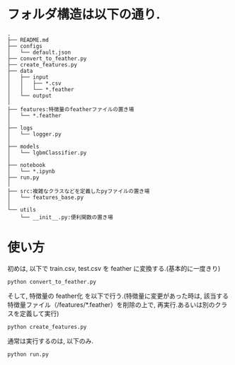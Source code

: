 # フォルダ構造は以下の通り.
```
.
├── README.md
├── configs
│   └── default.json
├── convert_to_feather.py
├── create_features.py
├── data
│   ├── input
│   │   ├── *.csv
│   │   └── *.feather
│   └── output
│
├── features:特徴量のfeatherファイルの置き場
│   └── *.feather
│
├── logs
│   └── logger.py
│
├── models
│   └── lgbmClassifier.py
│
├── notebook
│   └── *.ipynb
├── run.py
│
├── src:複雑なクラスなどを定義したpyファイルの置き場
│   └── features_base.py
│
└── utils
    └── __init__.py:便利関数の置き場
```

# 使い方
初めは, 以下で train.csv, test.csv を feather に変換する.(基本的に一度きり)
```
python convert_to_feather.py
```
そして, 特徴量の feather化 を以下で行う.(特徴量に変更があった時は, 該当する特徴量ファイル（/features/*.feather）を削除の上で, 再実行.あるいは別のクラスを定義して実行)
```
python create_features.py
```
通常は実行するのは, 以下のみ.
```
python run.py
```
